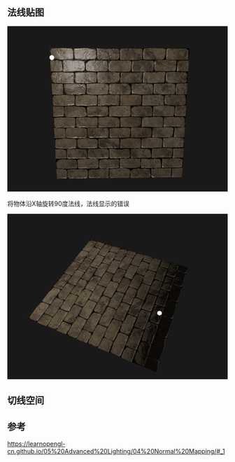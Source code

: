 ## 法线贴图

![image-20211126183600699](images/image-20211126183600699.png)

将物体沿X轴旋转90度法线，法线显示的错误

![image-20211203161437976](images/image-20211203161437976.png)

## 切线空间



## 参考

https://learnopengl-cn.github.io/05%20Advanced%20Lighting/04%20Normal%20Mapping/#_1
